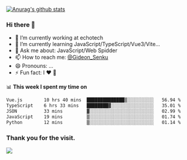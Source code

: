 [![Anurag's github stats](https://github-readme-stats.vercel.app/api?username=gideonsenku)](https://github.com/anuraghazra/github-readme-stats)
### Hi there 👋
- 🔭 I’m currently working at echotech
- 🌱 I’m currently learning JavaScript/TypeScript/Vue3/Vite...
- 💬 Ask me about: JavaScript/Web Spidder 
- 📫 How to reach me: [@Gideon_Senku](https://t.me/Gideon_Senku)
- 😄 Pronouns: ...
- ⚡ Fun fact: I ❤️ 🎵

📊 **This week I spent my time on**
<!--START_SECTION:waka-->

```txt
Vue.js        10 hrs 40 mins  ██████████████▒░░░░░░░░░░   56.94 %
TypeScript    6 hrs 33 mins   ████████▓░░░░░░░░░░░░░░░░   35.01 %
JSON          33 mins         ▓░░░░░░░░░░░░░░░░░░░░░░░░   02.99 %
JavaScript    19 mins         ▒░░░░░░░░░░░░░░░░░░░░░░░░   01.74 %
Python        12 mins         ▒░░░░░░░░░░░░░░░░░░░░░░░░   01.14 %
```

<!--END_SECTION:waka-->


### Thank you for the visit.
![](http://profile-counter.glitch.me/gideonsenku/count.svg)
<!--
**GideonSenku/GideonSenku** is a ✨ _special_ ✨ repository because its `README.md` (this file) appears on your GitHub profile.

Here are some ideas to get you started:

- 🔭 I’m currently working on ...
- 🌱 I’m currently learning ...
- 👯 I’m looking to collaborate on ...
- 🤔 I’m looking for help with ...
- 💬 Ask me about ...
- 📫 How to reach me: ...
- 😄 Pronouns: ...
- ⚡ Fun fact: ...
-->
